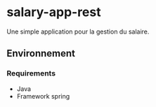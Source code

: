 # salary-app-rest

Une simple application pour la gestion du salaire.

## Environnement 
### Requirements

* Java
* Framework spring  
